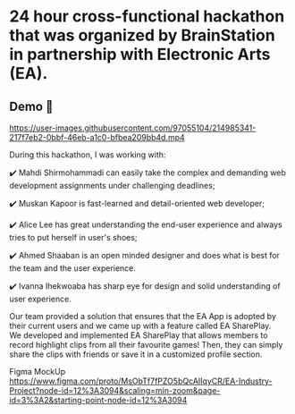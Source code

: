 # 24 hour cross-functional hackathon that was organized by BrainStation in partnership with Electronic Arts (EA). 

## Demo 🌱


https://user-images.githubusercontent.com/97055104/214985341-217f7eb2-0bbf-46eb-a1c0-bfbea209bb4d.mp4


During this hackathon, I was working with:

✔️ Mahdi Shirmohammadi can easily take the complex and demanding web development assignments under challenging deadlines;

✔️ Muskan Kapoor is fast-learned and detail-oriented web developer;

✔️ Alice Lee has great understanding the end-user experience and always tries to put herself in user's shoes;

✔️ Ahmed Shaaban is an open minded designer and does what is best for the team and the user experience.

✔️ Ivanna Ihekwoaba has sharp eye for design and solid understanding of user experience.


Our team provided a solution that ensures that the EA App is adopted by their current users and we came up with a feature called EA SharePlay.  
We developed and implemented EA SharePlay that allows members to record highlight clips from all their favourite games! Then, they can simply share the clips with friends or save it in a customized profile section. 

Figma MockUp 
https://www.figma.com/proto/MsObTf7fPZO5bQcAIIqyCR/EA-Industry-Project?node-id=12%3A3094&scaling=min-zoom&page-id=3%3A2&starting-point-node-id=12%3A3094





